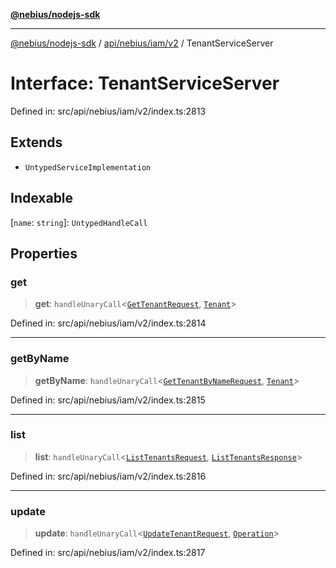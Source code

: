[**@nebius/nodejs-sdk**](../../../../../README.md)

---

[@nebius/nodejs-sdk](../../../../../README.md) / [api/nebius/iam/v2](../README.md) / TenantServiceServer

# Interface: TenantServiceServer

Defined in: src/api/nebius/iam/v2/index.ts:2813

## Extends

- `UntypedServiceImplementation`

## Indexable

\[`name`: `string`\]: `UntypedHandleCall`

## Properties

### get

> **get**: `handleUnaryCall`\<[`GetTenantRequest`](GetTenantRequest.md), [`Tenant`](Tenant.md)\>

Defined in: src/api/nebius/iam/v2/index.ts:2814

---

### getByName

> **getByName**: `handleUnaryCall`\<[`GetTenantByNameRequest`](GetTenantByNameRequest.md), [`Tenant`](Tenant.md)\>

Defined in: src/api/nebius/iam/v2/index.ts:2815

---

### list

> **list**: `handleUnaryCall`\<[`ListTenantsRequest`](ListTenantsRequest.md), [`ListTenantsResponse`](ListTenantsResponse.md)\>

Defined in: src/api/nebius/iam/v2/index.ts:2816

---

### update

> **update**: `handleUnaryCall`\<[`UpdateTenantRequest`](UpdateTenantRequest.md), [`Operation`](../../../common/v1/interfaces/Operation.md)\>

Defined in: src/api/nebius/iam/v2/index.ts:2817

